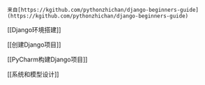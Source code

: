 ```ad-info
来自[https://kgithub.com/pythonzhichan/django-beginners-guide](https://kgithub.com/pythonzhichan/django-beginners-guide)
```


[[Django环境搭建]]

[[创建Django项目]]

[[PyCharm构建Django项目]]

[[系统和模型设计]]

